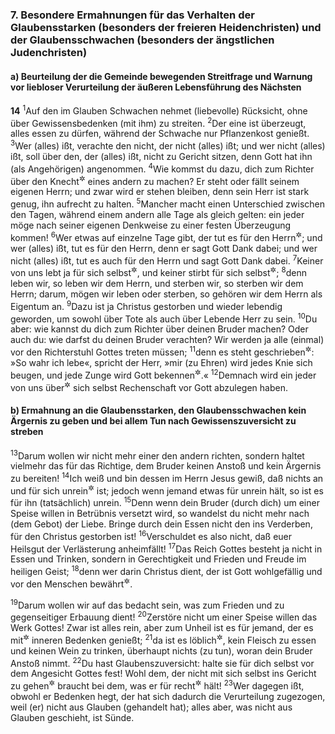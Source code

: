 ### 7. Besondere Ermahnungen für das Verhalten der Glaubensstarken (besonders der freieren Heidenchristen) und der Glaubensschwachen (besonders der ängstlichen Judenchristen)

#### a) Beurteilung der die Gemeinde bewegenden Streitfrage und Warnung vor liebloser Verurteilung der äußeren Lebensführung des Nächsten

__14__
<sup>1</sup>Auf den im Glauben Schwachen nehmet (liebevolle) Rücksicht, ohne über Gewissensbedenken (mit ihm) zu streiten.
<sup>2</sup>Der eine ist überzeugt, alles essen zu dürfen, während der Schwache nur Pflanzenkost genießt.
<sup>3</sup>Wer (alles) ißt, verachte den nicht, der nicht (alles) ißt; und wer nicht (alles) ißt, soll über den, der (alles) ißt, nicht zu Gericht sitzen, denn Gott hat ihn (als Angehörigen) angenommen.
<sup>4</sup>Wie kommst du dazu, dich zum Richter über den Knecht<sup title="oder: Diener">&#x2732;</sup> eines andern zu machen? Er steht oder fällt seinem eigenen Herrn; und zwar wird er stehen bleiben, denn sein Herr ist stark genug, ihn aufrecht zu halten.
<sup>5</sup>Mancher macht einen Unterschied zwischen den Tagen, während einem andern alle Tage als gleich gelten: ein jeder möge nach seiner eigenen Denkweise zu einer festen Überzeugung kommen!
<sup>6</sup>Wer etwas auf einzelne Tage gibt, der tut es für den Herrn<sup title="= um dem Herrn zu dienen">&#x2732;</sup>; und wer (alles) ißt, tut es für den Herrn, denn er sagt Gott Dank dabei; und wer nicht (alles) ißt, tut es auch für den Herrn und sagt Gott Dank dabei.
<sup>7</sup>Keiner von uns lebt ja für sich selbst<sup title="= gehört im Leben sich selbst an">&#x2732;</sup>, und keiner stirbt für sich selbst<sup title="= gehört im Sterben sich selbst an">&#x2732;</sup>;
<sup>8</sup>denn leben wir, so leben wir dem Herrn, und sterben wir, so sterben wir dem Herrn; darum, mögen wir leben oder sterben, so gehören wir dem Herrn als Eigentum an.
<sup>9</sup>Dazu ist ja Christus gestorben und wieder lebendig geworden, um sowohl über Tote als auch über Lebende Herr zu sein.
<sup>10</sup>Du aber: wie kannst du dich zum Richter über deinen Bruder machen? Oder auch du: wie darfst du deinen Bruder verachten? Wir werden ja alle (einmal) vor den Richterstuhl Gottes treten müssen;
<sup>11</sup>denn es steht geschrieben<sup title="Jes 45,23">&#x2732;</sup>: »So wahr ich lebe«, spricht der Herr, »mir (zu Ehren) wird jedes Knie sich beugen, und jede Zunge wird Gott bekennen<sup title="= preisen, oder: huldigen">&#x2732;</sup>.«
<sup>12</sup>Demnach wird ein jeder von uns über<sup title="oder: für">&#x2732;</sup> sich selbst Rechenschaft vor Gott abzulegen haben.

#### b) Ermahnung an die Glaubensstarken, den Glaubensschwachen kein Ärgernis zu geben und bei allem Tun nach Gewissenszuversicht zu streben

<sup>13</sup>Darum wollen wir nicht mehr einer den andern richten, sondern haltet vielmehr das für das Richtige, dem Bruder keinen Anstoß und kein Ärgernis zu bereiten!
<sup>14</sup>Ich weiß und bin dessen im Herrn Jesus gewiß, daß nichts an und für sich unrein<sup title="oder: verunreinigend">&#x2732;</sup> ist; jedoch wenn jemand etwas für unrein hält, so ist es für ihn (tatsächlich) unrein.
<sup>15</sup>Denn wenn dein Bruder (durch dich) um einer Speise willen in Betrübnis versetzt wird, so wandelst du nicht mehr nach (dem Gebot) der Liebe. Bringe durch dein Essen nicht den ins Verderben, für den Christus gestorben ist!
<sup>16</sup>Verschuldet es also nicht, daß euer Heilsgut der Verlästerung anheimfällt!
<sup>17</sup>Das Reich Gottes besteht ja nicht in Essen und Trinken, sondern in Gerechtigkeit und Frieden und Freude im heiligen Geist;
<sup>18</sup>denn wer darin Christus dient, der ist Gott wohlgefällig und vor den Menschen bewährt<sup title="oder: von ihnen wertgeschätzt">&#x2732;</sup>.

<sup>19</sup>Darum wollen wir auf das bedacht sein, was zum Frieden und zu gegenseitiger Erbauung dient!
<sup>20</sup>Zerstöre nicht um einer Speise willen das Werk Gottes! Zwar ist alles rein, aber zum Unheil ist es für jemand, der es mit<sup title="= trotz">&#x2732;</sup> inneren Bedenken genießt;
<sup>21</sup>da ist es löblich<sup title="oder: löblicher = besser">&#x2732;</sup>, kein Fleisch zu essen und keinen Wein zu trinken, überhaupt nichts (zu tun), woran dein Bruder Anstoß nimmt.
<sup>22</sup>Du hast Glaubenszuversicht: halte sie für dich selbst vor dem Angesicht Gottes fest! Wohl dem, der nicht mit sich selbst ins Gericht zu gehen<sup title="= sich keinen Vorwurf zu machen">&#x2732;</sup> braucht bei dem, was er für recht<sup title="oder: gut">&#x2732;</sup> hält!
<sup>23</sup>Wer dagegen ißt, obwohl er Bedenken hegt, der hat sich dadurch die Verurteilung zugezogen, weil (er) nicht aus Glauben (gehandelt hat); alles aber, was nicht aus Glauben geschieht, ist Sünde.